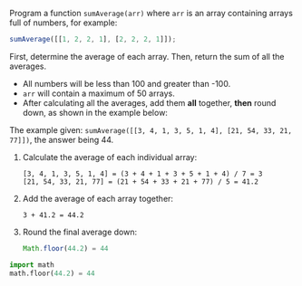 Program a function `sumAverage(arr)` where `arr` is an array containing arrays full of numbers, for example:

```javascript
sumAverage([[1, 2, 2, 1], [2, 2, 2, 1]]);
```

First, determine the average of each array. Then, return the sum of all the averages.

* All numbers will be less than 100 and greater than -100.
* `arr` will contain a maximum of 50 arrays.
* After calculating all the averages, add them **all** together, **then** round down, as shown in the example below:

The example given: `sumAverage([[3, 4, 1, 3, 5, 1, 4], [21, 54, 33, 21, 77]])`, the answer being 44.

1. Calculate the average of each individual array:
   ```
   [3, 4, 1, 3, 5, 1, 4] = (3 + 4 + 1 + 3 + 5 + 1 + 4) / 7 = 3
   [21, 54, 33, 21, 77] = (21 + 54 + 33 + 21 + 77) / 5 = 41.2
   ```
2. Add the average of each array together:
   ```
   3 + 41.2 = 44.2
   ```
3. Round the final average down:
   ```javascript
   Math.floor(44.2) = 44
   ```

```python
import math
math.floor(44.2) = 44
```
